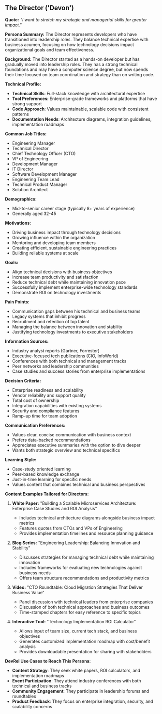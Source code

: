 ## The Director ('Devon')

**Quote:** *"I want to stretch my strategic and managerial skills for greater impact."*

**Persona Summary:**
The Director represents developers who have transitioned into leadership roles. They balance technical expertise with business acumen, focusing on how technology decisions impact organizational goals and team effectiveness.

**Background:**
The Director started as a hands-on developer but has gradually moved into leadership roles. They has a strong technical foundations and may have a computer science degree, but now spends their time focused on team coordination and strategy than on writing code.

**Technical Profile:**
- **Technical Skills**: Full-stack knowledge with architectural expertise
- **Tool Preferences**: Enterprise-grade frameworks and platforms that have strong support
- **Code Approach**: Values maintainable, scalable code with consistent patterns
- **Documentation Needs**: Architecture diagrams, integration guidelines, implementation roadmaps

**Common Job Titles:**
- Engineering Manager
- Technical Director
- Chief Technology Officer (CTO)
- VP of Engineering
- Development Manager
- IT Director
- Software Development Manager
- Engineering Team Lead
- Technical Product Manager
- Solution Architect

**Demographics:**
- Mid-to-senior career stage (typically 8+ years of experience)
- Generally aged 32-45

**Motivations:**
- Driving business impact through technology decisions
- Growing influence within the organization
- Mentoring and developing team members
- Creating efficient, sustainable engineering practices
- Building reliable systems at scale

**Goals:**
- Align technical decisions with business objectives
- Increase team productivity and satisfaction
- Reduce technical debt while maintaining innovation pace
- Successfully implement enterprise-wide technology standards
- Demonstrate ROI on technology investments

**Pain Points:**
- Communication gaps between his technical and business teams
- Legacy systems that inhibit progress
- Recruitment and retention of top talent
- Managing the balance between innovation and stability
- Justifying technology investments to executive stakeholders

**Information Sources:**
- Industry analyst reports (Gartner, Forrester)
- Executive-focused tech publications (CIO, InfoWorld)
- Conferences with both technical and management tracks
- Peer networks and leadership communities
- Case studies and success stories from enterprise implementations

**Decision Criteria:**
- Enterprise readiness and scalability
- Vendor reliability and support quality
- Total cost of ownership
- Integration capabilities with existing systems
- Security and compliance features
- Ramp-up time for team adoption

**Communication Preferences:**
- Values clear, concise communication with business context
- Prefers data-backed recommendations
- Appreciates executive summaries with the option to dive deeper
- Wants both strategic overview and technical specifics

**Learning Style:**
- Case-study oriented learning
- Peer-based knowledge exchange
- Just-in-time learning for specific needs
- Values content that combines technical and business perspectives

**Content Examples Tailored for Directors:**
1. **White Paper:** "Building a Scalable Microservices Architecture: Enterprise Case Studies and ROI Analysis"
   - Includes technical architecture diagrams alongside business impact metrics
   - Features quotes from CTOs and VPs of Engineering
   - Provides implementation timelines and resource planning guidance

2. **Blog Series:** "Engineering Leadership: Balancing Innovation and Stability"
   - Discusses strategies for managing technical debt while maintaining innovation
   - Includes frameworks for evaluating new technologies against business needs
   - Offers team structure recommendations and productivity metrics

3. **Video:** "CTO Roundtable: Cloud Migration Strategies That Deliver Business Value"
   - Panel discussion with technical leaders from enterprise companies
   - Discussion of both technical approaches and business outcomes
   - Time-stamped chapters for easy reference to specific topics

4. **Interactive Tool:** "Technology Implementation ROI Calculator"
   - Allows input of team size, current tech stack, and business objectives
   - Generates customized implementation roadmap with cost/benefit analysis
   - Provides downloadable presentation for sharing with stakeholders

**DevRel Use Cases to Reach This Persona:**
- **Content Strategy**: They seek white papers, ROI calculators, and implementation roadmaps
- **Event Participation**: They attend industry conferences with both technical and business tracks
- **Community Engagement**: They participate in leadership forums and roundtables
- **Product Feedback**: They focus on enterprise integration, security, and scalability concerns
